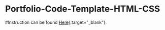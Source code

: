 # Portfolio-Code-Template-HTML-CSS
#Instruction can be found [Here](https://docs.google.com/document/d/1DSvZCPPNnwGmPbOFDp_-zezZY8WFaa6v/edit){:target="_blank"}.